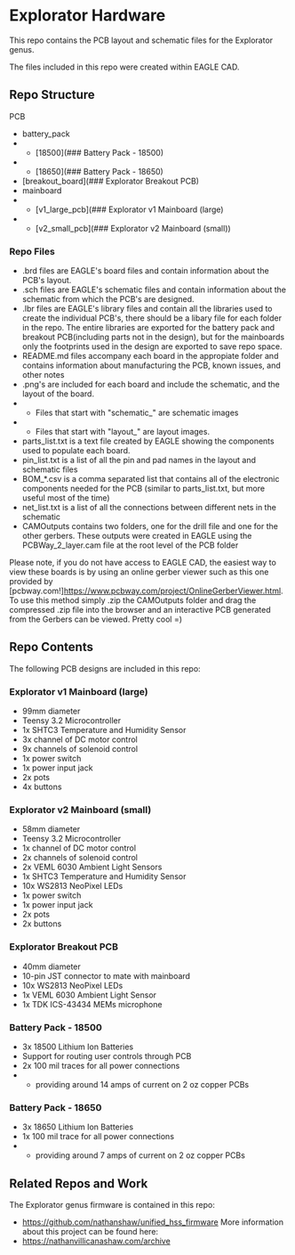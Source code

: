 # Explorator Hardware

This repo contains the PCB layout and schematic files for the Explorator genus.

The files included in this repo were created within EAGLE CAD. 
## Repo Structure
PCB
- battery_pack
- - [18500](### Battery Pack - 18500)
- - [18650](### Battery Pack - 18650) 
- [breakout_board](### Explorator Breakout PCB)
- mainboard
- - [v1_large_pcb](### Explorator v1 Mainboard (large)
- - [v2_small_pcb](### Explorator v2 Mainboard (small))

### Repo Files
- .brd files are EAGLE's board files and contain information about the PCB's layout. 
- .sch files are EAGLE's schematic files and contain information about the schematic from which the PCB's are designed.
- .lbr files are EAGLE's library files and contain all the libraries used to create the individual PCB's, there should be a libary file for each folder in the repo. The entire libraries are exported for the battery pack and breakout PCB(including parts not in the design), but for the mainboards only the footprints used in the design are exported to save repo space.
- README.md files accompany each board in the appropiate folder and contains information about manufacturing the PCB, known issues, and other notes
- .png's are included for each board and include the schematic, and the layout of the board.
- - Files that start with "schematic_" are schematic images 
- - Files that start with "layout_" are layout images.
- parts_list.txt is a text file created by EAGLE showing the components used to populate each board. 
- pin_list.txt is a list of all the pin and pad names in the layout and schematic files
- BOM_*.csv is a comma separated list that contains all of the electronic components needed for the PCB (similar to parts_list.txt, but more useful most of the time)
- net_list.txt is a list of all the connections between different nets in the schematic
- CAMOutputs contains two folders, one for the drill file and one for the other gerbers. These outputs were created in EAGLE using the PCBWay_2_layer.cam file at the root level of the PCB folder

Please note, if you do not have access to EAGLE CAD, the easiest way to view these boards is by using an online gerber viewer such as this one provided by [pcbway.com!]<https://www.pcbway.com/project/OnlineGerberViewer.html>. To use this method simply .zip the CAMOutputs folder and drag the compressed .zip file into the browser and an interactive PCB generated from the Gerbers can be viewed. Pretty cool =)

## Repo Contents
The following PCB designs are included in this repo:

### Explorator v1 Mainboard (large)
    
- 99mm diameter
- Teensy 3.2 Microcontroller
- 1x SHTC3 Temperature and Humidity Sensor
- 3x channel of DC motor control
- 9x channels of solenoid control
- 1x power switch
- 1x power input jack
- 2x pots
- 4x buttons

### Explorator v2 Mainboard (small)
- 58mm diameter
- Teensy 3.2 Microcontroller
- 1x channel of DC motor control
- 2x channels of solenoid control
- 2x VEML 6030 Ambient Light Sensors
- 1x SHTC3 Temperature and Humidity Sensor
- 10x WS2813 NeoPixel LEDs
- 1x power switch
- 1x power input jack
- 2x pots
- 2x buttons

### Explorator Breakout PCB
- 40mm diameter
- 10-pin JST connector to mate with mainboard
- 10x WS2813 NeoPixel LEDs
- 1x VEML 6030 Ambient Light Sensor
- 1x TDK ICS-43434 MEMs microphone

### Battery Pack - 18500
- 3x 18500 Lithium Ion Batteries
- Support for routing user controls through PCB
- 2x 100 mil traces for all power connections 
- - providing around 14 amps of current on 2 oz copper PCBs

### Battery Pack - 18650
- 3x 18650 Lithium Ion Batteries
- 1x 100 mil trace for all power connections
- - providing around 7 amps of current on 2 oz copper PCBs

## Related Repos and Work

The Explorator genus firmware is contained in this repo:
- https://github.com/nathanshaw/unified_hss_firmware
More information about this project can be found here: 
- https://nathanvillicanashaw.com/archive


